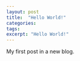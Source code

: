 ```yaml
---
layout: post
title:  "Hello World!"
categories: 
tags:
excerpt: "Hello World!"
---
```

My first post in a new blog.
